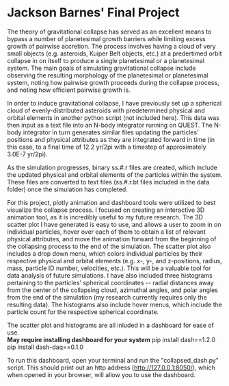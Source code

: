 # Jackson Barnes' Final Project

The theory of gravitational collapse has served as an excellent means to bypass a number of planetesimal growth barriers while limiting
excess growth of pairwise accretion. The process involves having a cloud of very small objects (e.g. asteroids, Kuiper Belt objects, etc.) at a predertimed orbit collapse in on itself to produce a single planetesimal or a planetesimal system.  The main goals of simulating gravitational collapse include observing the resulting morphology of the planetesimal or planetesimal system, noting how pairwise growth proceeds during the collapse process, and noting how efficient pairwise growth is. 


In order to induce gravitational collapse, I have previously set up a spherical cloud of evenly-distributed asteroids with predetermined physical and orbital elements in another python script (not included here). This data was then input as a text file into an N-body integrator running on QUEST.  The N-body integrator in turn generates similar files updating the particles' positions and physical attributes as they are integrated forward in time (in this case, to a final time of 12.2 yr/2pi with a timestep of approximately 3.0E-7 yr/2pi).

As the simulation progresses, binary ss.#.r files are created, which include the updated physical and orbital elements of the particles within the system. These files are converted to text files (ss.#.r.bt files included in the data folder) once the simulation has completed.

For this project, plotly animation and dashboard tools were utilized to best visualize the collapse process. I focused on creating an interactive 3D animation tool, as it is incredibly useful to my future research. The 3D scatter plot I have generated is easy to use, and allows a user to zoom in on individual particles, hover over each of them to obtain a list of relevant physical attributes, and move the animation forward from the beginning of the collapsing process to the end of the simulation. The scatter plot also includes a drop down menu, which colors individual particles by their respective physical and orbital elements (e.g. x-, y-, and z-positions, radius, mass, particle ID number, velocities, etc.). This will be a valuable tool for data analysis of future simulations. I have also included three histograms pertaining to the particles' spherical coordinates -- radial distances away from the center of the collapsing cloud, azimuthal angles, and polar angles from the end of the simulation (my research currently requires only the resulting data). The histograms also include hover menus, which include the particle count for the respective spherical coordinate.

The scatter plot and histograms are all inluded in a dashboard for ease of use.  
	**May require installing dashboard for your system**
				pip install dash==1.2.0
				pip install dash-daq==0.1.0

To run this dashboard, open your terminal and run the "collapsed_dash.py" script. 
This should print out an http address (http://127.0.0.1:8050/), which when opened in your browser, will allow you to use the dashboard.
